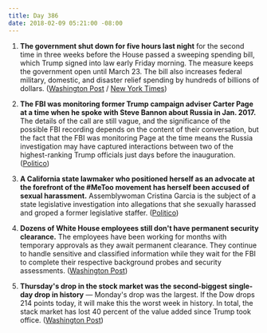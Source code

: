 ```yaml
---
title: Day 386
date: 2018-02-09 05:21:00 -08:00
---
```


1. **The government shut down for five hours last night** for the second time in three weeks before the House passed a sweeping spending bill, which Trump signed into law early Friday morning. The measure keeps the government open until March 23. The bill also increases federal military, domestic, and disaster relief spending by hundreds of billions of dollars. ([Washington Post](https://www.washingtonpost.com/powerpost/house-leaders-scramble-to-win-support-for-budget-deal-ahead-of-midnight-deadline/2018/02/08/4812e996-0cd9-11e8-8b0d-891602206fb7_story.html?utm_term=.7a9dd420ba90) / [New York Times](https://www.nytimes.com/2018/02/08/us/politics/congress-budget-deal-vote.html))

2. **The FBI was monitoring former Trump campaign adviser Carter Page at a time when he spoke with Steve Bannon about Russia in Jan. 2017.** The details of the call are still vague, and the significance of the possible FBI recording depends on the content of their conversation, but the fact that the FBI was monitoring Page at the time means the Russia investigation may have captured interactions between two of the highest-ranking Trump officials just days before the inauguration. ([Politico](https://www.politico.com/story/2018/02/08/carter-page-steve-bannon-fbi-communications-398992))

3. **A California state lawmaker who positioned herself as an advocate at the forefront of the #MeToo movement has herself been accused of sexual harassment.** Assemblywoman Cristina Garcia is the subject of a state legislative investigation into allegations that she sexually harassed and groped a former legislative staffer. ([Politico](https://www.politico.com/story/2018/02/08/cristina-garcia-california-metoo-398985))

4. **Dozens of White House employees still don't have permanent security clearance.** The employees have been working for months with temporary approvals as they await permanent clearance. They continue to handle sensitive and classified information while they wait for the FBI to complete their respective background probes and security assessments. ([Washington Post](https://www.washingtonpost.com/world/national-security/dozens-at-white-house-lack-permanent-security-clearances/2018/02/08/50e3cfd6-0d15-11e8-8890-372e2047c935_story.html?utm_term=.38bee11a2da6))

5. **Thursday's drop in the stock market was the second-biggest single-day drop in history** — Monday's drop was the largest. If the Dow drops 214 points today, it will make this the worst week in history. In total, the stack market has lost 40 percent of the value added since Trump took office. ([Washington Post](https://www.washingtonpost.com/news/politics/wp/2018/02/08/the-dow-has-now-lost-over-40-percent-of-what-it-added-during-trumps-presidency/?utm_term=.f42cacdf8db7))